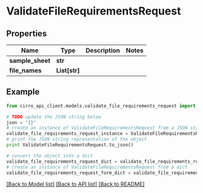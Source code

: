 # ValidateFileRequirementsRequest


## Properties

Name | Type | Description | Notes
------------ | ------------- | ------------- | -------------
**sample_sheet** | **str** |  | 
**file_names** | **List[str]** |  | 

## Example

```python
from cirro_api_client.models.validate_file_requirements_request import ValidateFileRequirementsRequest

# TODO update the JSON string below
json = "{}"
# create an instance of ValidateFileRequirementsRequest from a JSON string
validate_file_requirements_request_instance = ValidateFileRequirementsRequest.from_json(json)
# print the JSON string representation of the object
print ValidateFileRequirementsRequest.to_json()

# convert the object into a dict
validate_file_requirements_request_dict = validate_file_requirements_request_instance.to_dict()
# create an instance of ValidateFileRequirementsRequest from a dict
validate_file_requirements_request_form_dict = validate_file_requirements_request.from_dict(validate_file_requirements_request_dict)
```
[[Back to Model list]](../README.md#documentation-for-models) [[Back to API list]](../README.md#documentation-for-api-endpoints) [[Back to README]](../README.md)


